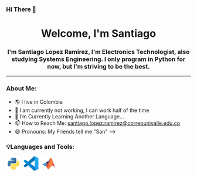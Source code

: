 ### Hi There 👋

<div id="header" align="center">
    <h1 align="center">Welcome, I'm Santiago</h1>
    <h3 align="center">I'm Santiago Lopez Ramirez, I'm Electronics Technologist, also studying Systems Engineering.
        I only program in Python for now, but I'm striving to be the best. 
    </h3>
</div>

---

### About Me:

- 🌎 I live in Colombia
- 🔭 I am currently not working, I can work half of the time
- 🌱 I’m Currently Learning Another Language...
- 📫 How to Reach Me: santiago.lopez.ramirez@correounivalle.edu.co
- 😄 Pronouns: My Friends tell me "San" 
-->

<div align="left">
    <h3>💡Languages and Tools:</h3>
    <div>
        <img src="https://github.com/devicons/devicon/blob/master/icons/python/python-original.svg" title="Python" alt="Python"
        weidt="40" height="40"/>&nbsp;
        <img src="https://github.com/devicons/devicon/blob/master/icons/vscode/vscode-original.svg" title="Vscode" alt="Vscode"
        weidt="40" height="40"/>&nbsp;
        <img src="https://github.com/devicons/devicon/blob/master/icons/matlab/matlab-original.svg" title="Matlab" alt="Matlab"
        weidt="40" height="40"/>&nbsp;
    </div>
</div>
